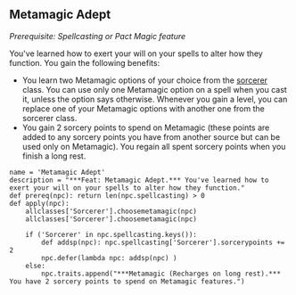 ## Metamagic Adept
*Prerequisite: Spellcasting or Pact Magic feature*

You've learned how to exert your will on your spells to alter how they function. You gain the following benefits:

* You learn two Metamagic options of your choice from the [sorcerer](Sorcerer.md) class. You can use only one Metamagic option on a spell when you cast it, unless the option says otherwise. Whenever you gain a level, you can replace one of your Metamagic options with another one from the sorcerer class.
* You gain 2 sorcery points to spend on Metamagic (these points are added to any sorcery points you have from another source but can be used only on Metamagic). You regain all spent sorcery points when you finish a long rest.

```
name = 'Metamagic Adept'
description = "***Feat: Metamagic Adept.*** You've learned how to exert your will on your spells to alter how they function."
def prereq(npc): return len(npc.spellcasting) > 0
def apply(npc):
    allclasses['Sorcerer'].choosemetamagic(npc)
    allclasses['Sorcerer'].choosemetamagic(npc)

    if ('Sorcerer' in npc.spellcasting.keys()):
        def addsp(npc): npc.spellcasting['Sorcerer'].sorcerypoints += 2
        npc.defer(lambda npc: addsp(npc) )
    else:
        npc.traits.append("***Metamagic (Recharges on long rest).*** You have 2 sorcery points to spend on Metamagic features.")
```
